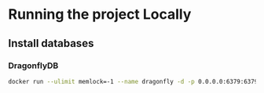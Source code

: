 # Running the project Locally
## Install databases 
### DragonflyDB 
```bash
docker run --ulimit memlock=-1 --name dragonfly -d -p 0.0.0.0:6379:6379 --restart=always docker.dragonflydb.io/dragonflydb/dragonfly
``` 
